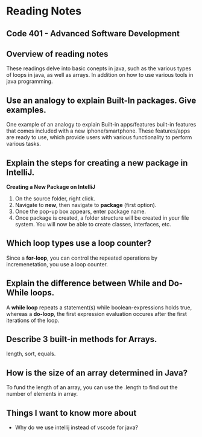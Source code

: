 # Reading Notes


## Code 401 - Advanced Software Development

## Overview of reading notes

These readings delve into basic conepts in java, such as the various types of loops in java, as well as arrays. In addition on how to use various tools in java programming.

## Use an analogy to explain Built-In packages. Give examples.

One example of an analogy to explain Built-in apps/features built-in features that comes included with a new iphone/smartphone. These features/apps are ready to use, which provide users with various functionality to perform various tasks.

## Explain the steps for creating a new package in IntelliJ.

**Creating a New Package on IntelliJ**

1. On the source folder, right click.
2. Navigate to **new**, then navigate to **package** (first option).
3. Once the pop-up box appears, enter package name.
4. Once package is created, a folder structure will be created in your file system. You will now be able to create classes, interfaces, etc.

## Which loop types use a loop counter?

Since a **for-loop**, you can control the repeated operations by incremenetation, you use a loop counter.

## Explain the difference between While and Do-While loops.

A **while loop** repeats a statement(s) while boolean-expressions holds true, whereas a **do-loop**, the first expression evaluation occures after the first iterations of the loop.

## Describe 3 built-in methods for Arrays.

length, sort, equals.

## How is the size of an array determined in Java?

To fund the length of an array, you can use the .length to find out the number of elements in array.

## Things I want to know more about

* Why do we use intellij instead of vscode for java?
